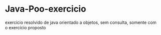 # Java-Poo-exercicio #
exercício resolvido de java orientado a objetos, sem consulta, somente com o exercício proposto

